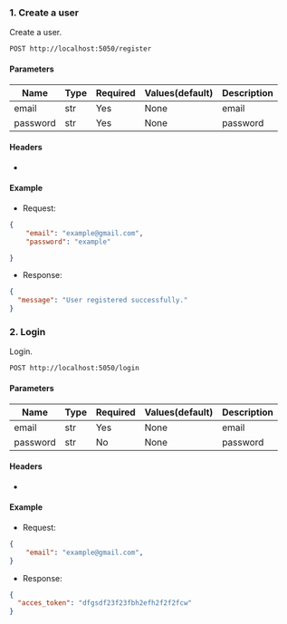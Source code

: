 ### 1. Create a user

Create a  user.

```http
POST http://localhost:5050/register
```


#### Parameters

| Name     | Type | Required | Values(default) | Description |
|----------|------|----------|-----------------|-------------|
| email    | str  | Yes      | None            | email       |
 | password | str  | Yes | None | password    |

#### Headers

-

#### Example

- Request:
```json
{
    "email": "example@gmail.com",
    "password": "example"

}
```

- Response:

```json
{
  "message": "User registered successfully."
}
```
### 2. Login

Login.

```http
POST http://localhost:5050/login
```


#### Parameters

| Name     | Type | Required | Values(default) | Description |
|----------|------|----------|-----------------|-------------|
| email    | str  | Yes      | None            | email       |
 | password | str  | No       | None | password    |

#### Headers

-

#### Example

- Request:
```json
{
    "email": "example@gmail.com",
}
```

- Response:

```json
{
  "acces_token": "dfgsdf23f23fbh2efh2f2f2fcw"
}
```
